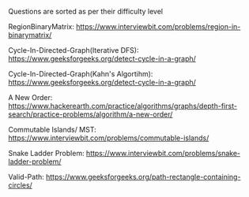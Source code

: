 Questions are sorted as per their difficulty level

RegionBinaryMatrix: https://www.interviewbit.com/problems/region-in-binarymatrix/

Cycle-In-Directed-Graph(Iterative DFS): https://www.geeksforgeeks.org/detect-cycle-in-a-graph/

Cycle-In-Directed-Graph(Kahn's Algortihm): https://www.geeksforgeeks.org/detect-cycle-in-a-graph/

A New Order: https://www.hackerearth.com/practice/algorithms/graphs/depth-first-search/practice-problems/algorithm/a-new-order/

Commutable Islands/ MST: https://www.interviewbit.com/problems/commutable-islands/

Snake Ladder Problem: https://www.interviewbit.com/problems/snake-ladder-problem/

Valid-Path: https://www.geeksforgeeks.org/path-rectangle-containing-circles/

